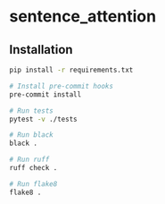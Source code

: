 # sentence_attention

## Installation

```bash
pip install -r requirements.txt

# Install pre-commit hooks
pre-commit install

# Run tests
pytest -v ./tests

# Run black
black .

# Run ruff
ruff check .

# Run flake8
flake8 .
```

